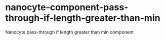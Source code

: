 # nanocyte-component-pass-through-if-length-greater-than-min
Nanocyte pass-through if length greater than min component
